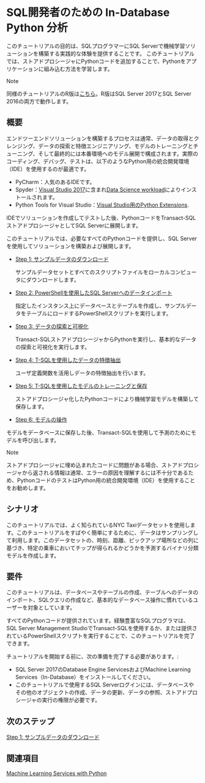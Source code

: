 # SQL開発者のための In-Database Python 分析

このチュートリアルの目的は、SQLプログラマーにSQL Serverで機械学習ソリューションを構築する実践的な体験を提供することです。 このチュートリアルでは、ストアドプロシージャにPythonコードを追加することで、Pythonをアプリケーションに組み込む方法を学習します。

> [!NOTE]
> 同様のチュートリアルのR版は[こちら](sqldev-in-database-r-for-sql-developers.md)。R版はSQL Server 2017とSQL Server 2016の両方で動作します。

## 概要

エンドツーエンドソリューションを構築するプロセスは通常、データの取得とクレンジング、データの探索と特徴エンジニアリング、モデルのトレーニングとチューニング、そして最終的には本番環境へのモデル展開で構成されます。実際のコーディング、デバッグ、テストは、以下のようなPython用の統合開発環境（IDE）を使用するのが最適です。

+ PyCharm：人気のあるIDEです。
+ Spyder：[Visual Studio 2017](https://blogs.msdn.microsoft.com/visualstudio/2017/05/12/a-lap-around-python-in-visual-studio-2017/)に含まれ[Data Science workload](https://blogs.msdn.microsoft.com/visualstudio/2016/11/18/data-science-workloads-in-visual-studio-2017-rc/)によりインストールされます。
+ Python Tools for Visual Studio：[Visual Studio用のPython Extensions](https://docs.microsoft.com/visualstudio/python/python-in-visual-studio).

IDEでソリューションを作成してテストした後、PythonコードをTransact-SQLストアドプロシージャとしてSQL Serverに展開します。

このチュートリアルでは、必要なすべてのPythonコードを提供し、SQL Serverを使用してソリューションを構築および展開します。

- [Step 1: サンプルデータのダウンロード](sqldev-py1-download-the-sample-data.md)

  サンプルデータセットとすべてのスクリプトファイルをローカルコンピュータにダウンロードします。

- [Step 2: PowerShellを使用したSQL Serverへのデータインポート](sqldev-py2-import-data-to-sql-server-using-powershell.md)

  指定したインスタンス上にデータベースとテーブルを作成し、サンプルデータをテーブルにロードするPowerShellスクリプトを実行します。

- [Step 3: データの探索と可視化](sqldev-py3-explore-and-visualize-the-data.md)

  Transact-SQLストアドプロシージャからPythonを実行し、基本的なデータの探索と可視化を実行します。

- [Step 4: T-SQLを使用したデータの特徴抽出](sqldev-py5-train-and-save-a-model-using-t-sql.md)

  ユーザ定義関数を活用しデータの特徴抽出を行います。

- [Step 5: T-SQLを使用したモデルのトレーニングと保存](sqldev-py5-train-and-save-a-model-using-t-sql.md)

   ストアドプロシージャ化したPythonコードにより機械学習モデルを構築して保存します。
  
-  [Step 6: モデルの操作](sqldev-py6-operationalize-the-model.md)

  モデルをデータベースに保存した後、Transact-SQLを使用して予測のためにモデルを呼び出します。

> [!NOTE]
> ストアドプロシージャに埋め込まれたコードに問題がある場合、ストアドプロシージャから返される情報は通常、エラーの原因を理解するには不十分であるため、PythonコードのテストはPython用の統合開発環境（IDE）を使用することをお勧めします。


## シナリオ

このチュートリアルでは、よく知られているNYC Taxiデータセットを使用します。このチュートリアルをすばやく簡単にするために、データはサンプリングして利用します。このデータセットの、時刻、距離、ピックアップ場所などの列に基づき、特定の乗車においてチップが得られるかどうかを予測するバイナリ分類モデルを作成します。

## 要件

このチュートリアルは、データベースやテーブルの作成、テーブルへのデータのインポート、SQLクエリの作成など、基本的なデータベース操作に慣れているユーザーを対象としています。

すべてのPythonコードが提供されています。経験豊富なSQLプログラマは、SQL Server Management StudioでTransact-SQLを使用するか、または提供されているPowerShellスクリプトを実行することで、このチュートリアルを完了できます。

チュートリアルを開始する前に、次の準備を完了する必要があります。:

- SQL Server 2017のDatabase Engine ServicesおよびMachine Learning Services（In-Database）をインストールしてください。
- このチュートリアルで使用するSQL Serverログインには、データベースやその他のオブジェクトの作成、データの更新、データの参照、ストアドプロシージャの実行の権限が必要です。

## 次のステップ

  [Step 1: サンプルデータのダウンロード](sqldev-py1-download-the-sample-data.md)

## 関連項目

[Machine Learning Services with Python](https://docs.microsoft.com/en-us/sql/advanced-analytics/python/sql-server-python-services)


<!--
---
title: "In-Database Python Analytics for SQL Developers | Microsoft Docs"
ms.custom: ""
ms.date: "05/25/2017"
ms.prod: "sql-server-2017"
ms.reviewer: ""
ms.suite: ""
ms.technology: 
  - "r-services"
ms.tgt_pltfrm: ""
ms.topic: "article"
applies_to: 
  - "SQL Server 2017"
dev_langs: 
  - "Python"
  - "TSQL"
ms.assetid: 
caps.latest.revision: 2
author: "jeannt"
ms.author: "jeannt"
manager: "jhubbard"
---
# In-Database Python Analytics for SQL Developers

The goal of this walkthrough is to provide SQL programmers with hands-on experience building a machine learning solution in SQL Server. In this walkthrough, you'll learn how to incorporate Python into an application by adding Python code to stored procedures.

> [!NOTE]
> Prefer R? See [this tutorial](sqldev-in-database-r-for-sql-developers.md), which provides a similar solution but uses R, and can eb run in either SQL Server 2016 or SQL Server 2017.

## Overview

The process of building an end to end solution typically consists of obtaining and cleaning data, data exploration and feature engineering, model training and tuning, and finally deployment of the model in production. Development and testing of the actual code is best performed using a dedicated development environment, such as these Python tools:

+ PyCharm, a popular IDE
+ Spyder, which is included with [Visual Studio 2017](https://blogs.msdn.microsoft.com/visualstudio/2017/05/12/a-lap-around-python-in-visual-studio-2017/) if you install the [Data Science workload](https://blogs.msdn.microsoft.com/visualstudio/2016/11/18/data-science-workloads-in-visual-studio-2017-rc/)
+ [Python Extensions for Visual Studio](https://docs.microsoft.com/visualstudio/python/python-in-visual-studio).

After you have created and tested the solution in the IDE, you can deploy the Python code to [!INCLUDE[ssNoVersion](../../includes/ssnoversion-md.md)] using [!INCLUDE[tsql](../../includes/tsql-md.md)] stored procedures in the familiar environment of [!INCLUDE[ssManStudio](../../includes/ssmanstudio-md.md)].

In this walkthrough, we'll assume that you have been given all the Python code needed for the solution, and you'll focus on building and deploying the solution using SQL Server.

- [Step 1: Download the Sample Data](sqldev-py1-download-the-sample-data.md)

  Download the sample dataset and all script files to a local computer.

- [Step 2: Import Data to SQL Server using PowerShell](sqldev-py2-import-data-to-sql-server-using-powershell.md)

  Execute a PowerShell script that creates a database and a table on the specified instance, and loads the sample data to the table.

- [Step 3: Explore and Visualize the Data](sqldev-py3-explore-and-visualize-the-data.md)

  Perform basic data exploration and visualization, by calling Python from [!INCLUDE[tsql](../../includes/tsql-md.md)] stored procedures.

- [Step 4: Create Data Features using T-SQL](sqldev-py5-train-and-save-a-model-using-t-sql.md)

  Create new data features using custom SQL functions.
  
- [Step 5: Train and Save a Model using T-SQL](sqldev-py5-train-and-save-a-model-using-t-sql.md)

   Build and save the machine learning model, using Python in stored procedures.
  
-  [Step 6: Operationalize the Model](sqldev-py6-operationalize-the-model.md)

  After the model has been saved to the database, call the model for prediction using [!INCLUDE[tsql](../../includes/tsql-md.md)].

> [!NOTE]
> We recommend that you do not use [!INCLUDE[ssManStudioFull](../../includes/ssmanstudiofull-md.md)] to write or test Python code. If the code that you embed in a stored procedure has any problems, the information that is returned from the stored procedure is usually inadequate to understand the cause of the error.


### Scenario

This walkthrough uses the well-known NYC Taxi data set. To make this walkthrough quick and easy, the data is sampled. Using this data, you'll create a binary classification model that predicts whether a particular trip is likely to get a tip or not, based on columns such as the time of day, distance, and pick-up location.

### Requirements

This walkthrough is intended for users who are already familiar with fundamental database operations, such as creating databases and tables, importing data into tables, and creating SQL queries.

All Python code is provided. An experienced SQL programmer should be able to complete this walkthrough by using [!INCLUDE[tsql](../../includes/tsql-md.md)] in [!INCLUDE[ssManStudioFull](../../includes/ssmanstudiofull-md.md)] or by running the provided PowerShell scripts.

Before starting the walkthrough, you must complete these preparations:

- Install an instance of SQL Server 2017 with Machine Learning Services and Python enabled (requires CTP 2.0 or later).
- The login that you use for this walkthrough must have permissions to create databases and other objects, to upload data, select data, and run stored procedures.

## Next Step

  [Step 1: Download the Sample Data](sqldev-py1-download-the-sample-data.md)

## See Also

[Machine Learning Services with Python](../python/sql-server-python-services.md)



-->